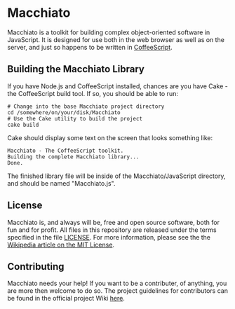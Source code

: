 # Macchiato #

Macchiato is a toolkit for building complex object-oriented software in
JavaScript. It is designed for use both in the web browser as well as on the
server, and just so happens to be written in [CoffeeScript][homepage-coffeescript].

## Building the Macchiato Library ##

If you have Node.js and CoffeeScript installed, chances are you have Cake - the
CoffeeScript build tool. If so, you should be able to run:

    # Change into the base Macchiato project directory
    cd /somewhere/on/your/disk/Macchiato
    # Use the Cake utility to build the project
    cake build

Cake should display some text on the screen that looks something like:

    Macchiato - The CoffeeScript toolkit.
    Building the complete Macchiato library...
    Done.

The finished library file will be inside of the Macchiato/JavaScript directory,
and should be named "Macchiato.js".

## License ##

Macchiato is, and always will be, free and open source software, both for fun
and for profit. All files in this repository are released under the terms
specified in the file [LICENSE][repo-license]. For more information, please see
the the [Wikipedia article on the MIT License][wikipedia-mit-license].

## Contributing ##

Macchiato needs your help! If you want to be a contributer, of anything, you
are more then welcome to do so. The project guidelines for contributors can be
found in the official project Wiki [here][wiki-guidelines].

[homepage-coffeescript]: http://jashkenas.github.com/coffee-script/ "CoffeeScript's Homepage"
[repo-license]: ./Macchiato/blob/master/LICENSE "View the file LICENSE in the Macchiato project repository"
[wikipedia-mit-license]: http://en.wikipedia.org/wiki/MIT_License "Wikipedia article for the MIT License"
[wiki-guidelines]: ./Macchiato/wiki/Guidelines-for-Contributors "Macchiato Wiki - Guidelines for Contributors"
